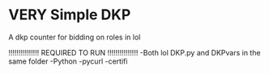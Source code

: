 # VERY Simple DKP

A dkp counter for bidding on roles in lol

!!!!!!!!!!!!!!!
REQUIRED TO RUN
!!!!!!!!!!!!!!!
-Both lol DKP.py and DKPvars in the same folder
-Python
-pycurl
-certifi

